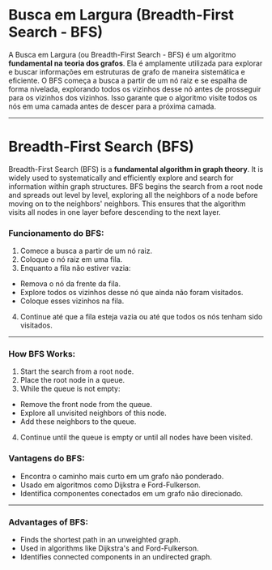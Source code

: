 # Busca em Largura (Breadth-First Search - BFS)

A Busca em Largura (ou Breadth-First Search - BFS) é um algoritmo **fundamental na teoria dos grafos**. Ela é amplamente utilizada para explorar e buscar informações em estruturas de grafo de maneira sistemática e eficiente. O BFS começa a busca a partir de um nó raiz e se espalha de forma nivelada, explorando todos os vizinhos desse nó antes de prosseguir para os vizinhos dos vizinhos. Isso garante que o algoritmo visite todos os nós em uma camada antes de descer para a próxima camada.

________________________

# Breadth-First Search (BFS)

Breadth-First Search (BFS) is a **fundamental algorithm in graph theory**. It is widely used to systematically and efficiently explore and search for information within graph structures. BFS begins the search from a root node and spreads out level by level, exploring all the neighbors of a node before moving on to the neighbors' neighbors. This ensures that the algorithm visits all nodes in one layer before descending to the next layer.

### Funcionamento do BFS:

1. Comece a busca a partir de um nó raiz.
2. Coloque o nó raiz em uma fila.
3. Enquanto a fila não estiver vazia:
- Remova o nó da frente da fila.
- Explore todos os vizinhos desse nó que ainda não foram visitados.
- Coloque esses vizinhos na fila.
4. Continue até que a fila esteja vazia ou até que todos os nós tenham sido visitados.

________________________

### How BFS Works:

1. Start the search from a root node.
2. Place the root node in a queue.
3. While the queue is not empty:
- Remove the front node from the queue.
- Explore all unvisited neighbors of this node.
- Add these neighbors to the queue.
4. Continue until the queue is empty or until all nodes have been visited.

### Vantagens do BFS:

- Encontra o caminho mais curto em um grafo não ponderado.
- Usado em algoritmos como Dijkstra e Ford-Fulkerson.
- Identifica componentes conectados em um grafo não direcionado.

________________________

### Advantages of BFS:

- Finds the shortest path in an unweighted graph.
- Used in algorithms like Dijkstra's and Ford-Fulkerson.
- Identifies connected components in an undirected graph.
